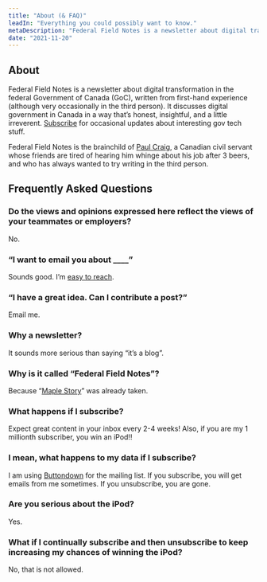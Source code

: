 ```yaml
---
title: "About (& FAQ)"
leadIn: "Everything you could possibly want to know."
metaDescription: "Federal Field Notes is a newsletter about digital transformation in Canada’s federal government."
date: "2021-11-20"
---
```


## About

Federal Field Notes is a newsletter about digital transformation in the federal Government of Canada (GoC), written from first-hand experience (although very occasionally in the third person). It discusses digital government in Canada in a way that’s honest, insightful, and a little irreverent. [Subscribe](#bd-email) for occasional updates about interesting gov tech stuff.

Federal Field Notes is the brainchild of [Paul Craig](https://pcraig3.ca), a Canadian civil servant whose friends are tired of hearing him whinge about his job after 3 beers, and who has always wanted to try writing in the third person.

## Frequently Asked Questions

### Do the views and opinions expressed here reflect the views of your teammates or employers?

No.

### “I want to email you about \_\_\_\_”

Sounds good. I’m [easy to reach](/pages/contact).

### “I have a great idea. Can I contribute a post?”

Email me.

### Why a newsletter?

It sounds more serious than saying “it’s a blog”.

### Why is it called “Federal Field Notes”?

Because “[Maple Story](https://maplestory.nexon.net/landing)” was already taken.

### What happens if I subscribe?

Expect great content in your inbox every 2-4 weeks!
Also, if you are my 1 millionth subscriber, you win an iPod!!

### I mean, what happens to my data if I subscribe?

I am using [Buttondown](https://buttondown.email/features/privacy) for the mailing list. If you subscribe, you will get emails from me sometimes. If you unsubscribe, you are gone.

### Are you serious about the iPod?

Yes.

### What if I continually subscribe and then unsubscribe to keep increasing my chances of winning the iPod?

No, that is not allowed.
